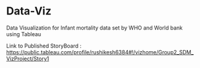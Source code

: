 # Data-Viz
Data Visualization for Infant mortality data set by WHO and World bank using Tableau

Link to Published StoryBoard :  https://public.tableau.com/profile/rushikesh6384#!/vizhome/Group2_SDM_VizProject/Story1
